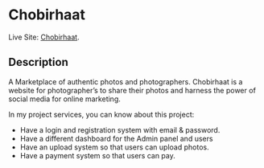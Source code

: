 # Chobirhaat

Live Site: [Chobirhaat](https://chobirhaat.firebaseapp.com/
).

## Description
A Marketplace of authentic photos and photographers. Chobirhaat is a website for photographer’s to share their photos and harness the power of social media for online marketing. 

In my project services, you can know about this project:

<ul>
<li>Have a login and registration system with email & password.</li>
<li>Have a different dashboard for the Admin panel and users</li>
<li>Have an upload system so that users can upload photos.</li>
<li>Have a payment system so that users can pay.</li>
</ul>

